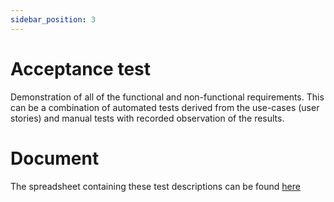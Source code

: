 ```yaml
---
sidebar_position: 3
---
```

# Acceptance test

Demonstration of all of the functional and non-functional requirements. This can be a combination of automated tests derived from the use-cases (user stories) and manual tests with recorded observation of the results.


# Document

The spreadsheet containing these test descriptions can be found [here](https://tuprd-my.sharepoint.com/:x:/g/personal/tuo65794_temple_edu/EYTt18DZxx1HmPZWmBYvzcEBziPUZXEkZCurpXQP1-LAsA?e=yQtgrm)

